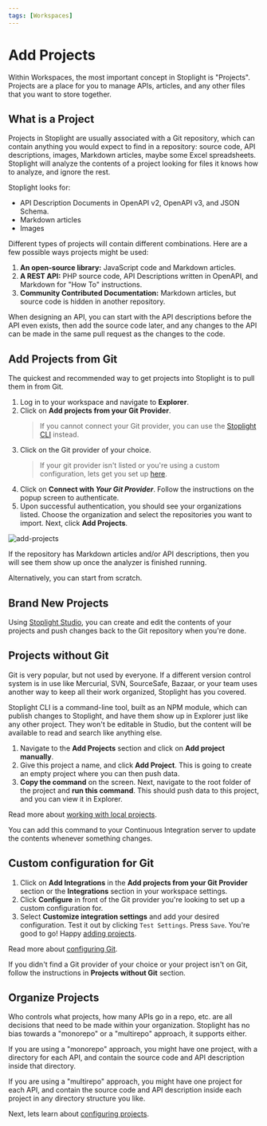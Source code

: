 ```yaml
---
tags: [Workspaces]
---
```


# Add Projects

Within Workspaces, the most important concept in Stoplight is "Projects". Projects are a place for you to manage APIs, articles, and any other files that you want to store together.

## What is a Project

Projects in Stoplight are usually associated with a Git repository, which can contain anything you would expect to find in a repository: source code, API descriptions, images, Markdown articles, maybe some Excel spreadsheets. Stoplight will analyze the contents of a project looking for files it knows how to analyze, and ignore the rest.

Stoplight looks for:

- API Description Documents in OpenAPI v2, OpenAPI v3, and JSON Schema.
- Markdown articles
- Images

Different types of projects will contain different combinations. Here are a few possible ways projects might be used:

1. **An open-source library:** JavaScript code and Markdown articles.
2. **A REST API:** PHP source code, API Descriptions written in OpenAPI, and Markdown for "How To" instructions.
3. **Community Contributed Documentation:** Markdown articles, but source code is hidden in another repository.

When designing an API, you can start with the API descriptions before the API even exists, then add the source code later, and any changes to the API can be made in the same pull request as the changes to the code.

## Add Projects from Git

The quickest and recommended way to get projects into Stoplight is to pull them in from Git.

1. Log in to your workspace and navigate to **Explorer**.
2. Click on **Add projects from your Git Provider**.
   > If you cannot connect your Git provider, you can use the [Stoplight CLI](#projects-without-git) instead.
3. Click on the Git provider of your choice.
   > If your git provider isn't listed or you're using a custom configuration, lets get you set up [here](#custom-configuration-for-git).
4. Click on **Connect with _Your Git Provider_**. Follow the instructions on the popup screen to authenticate.
5. Upon successful authentication, you should see your organizations listed. Choose the organization and select the repositories you want to import. Next, click **Add Projects**.

![add-projects](../assets/images/git-connect-compressed.gif)

If the repository has Markdown articles and/or API descriptions, then you will see them show up once the analyzer is finished running.

Alternatively, you can start from scratch.

## Brand New Projects

Using [Stoplight Studio](../3.-design/a.overview.md), you can create and edit the contents of your projects and push changes back to the Git repository when you're done.

## Projects without Git

Git is very popular, but not used by everyone. If a different version control system is in use like Mercurial, SVN, SourceSafe, Bazaar, or your team uses another way to keep all their work organized, Stoplight has you covered.

Stoplight CLI is a command-line tool, built as an NPM module, which can publish changes to Stoplight, and have them show up in Explorer just like any other project. They won't be editable in Studio, but the content will be available to read and search like anything else.

1. Navigate to the **Add Projects** section and click on **Add project manually**.
2. Give this project a name, and click **Add Project**. This is going to create an empty project where you can then push data.
3. **Copy the command** on the screen. Next, navigate to the root folder of the project and **run this command**. This should push data to this project, and you can view it in Explorer.

Read more about [working with local projects](f.working-with-local-projects.md).

You can add this command to your Continuous Integration server to update the contents whenever something changes.

## Custom configuration for Git

1. Click on **Add Integrations** in the **Add projects from your Git Provider** section or the **Integrations** section in your workspace settings.
2. Click **Configure** in front of the Git provider you're looking to set up a custom configuration for.
3. Select **Customize integration settings** and add your desired configuration. Test it out by clicking `Test Settings`. Press `Save`. You're good to go! Happy [adding projects](#add-projects-from-Git-Provider).

Read more about [configuring Git](configure-git/a.configuring-git.md).

If you didn't find a Git provider of your choice or your project isn't on Git, follow the instructions in **Projects without Git** section.

## Organize Projects

Who controls what projects, how many APIs go in a repo, etc. are all decisions that need to be made within your organization. Stoplight has no bias towards a "monorepo" or a "multirepo" approach, it supports either.

If you are using a "monorepo" approach, you might have one project, with a directory for each API, and contain the source code and API description inside that directory.

If you are using a "multirepo" approach, you might have one project for each API, and contain the source code and API description inside each project in any directory structure you like.

Next, lets learn about [configuring projects](c.config.md).
